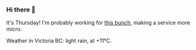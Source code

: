 ### Hi there :wave:

It's Thursday! I'm probably working for [this bunch](https://github.com/kohofinancial), making a service more micro.

Weather in Victoria BC: light rain, at +11°C.
